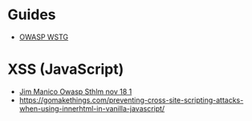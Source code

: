 # Guides

* [OWASP WSTG](https://owasp.org/www-project-web-security-testing-guide/)

# XSS (JavaScript)
* [Jim Manico Owasp Sthlm nov 18 1](https://www.youtube.com/watch?v=IymtJ0aLnYo)
* https://gomakethings.com/preventing-cross-site-scripting-attacks-when-using-innerhtml-in-vanilla-javascript/
